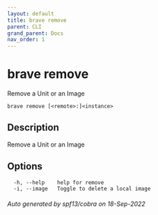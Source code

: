 ```yaml
---
layout: default
title: brave remove
parent: CLI
grand_parent: Docs
nav_order: 1
---
```


# brave remove

Remove a Unit or an Image

```
brave remove [<remote>:]<instance>
```

## Description

Remove a Unit or an Image

## Options

```
  -h, --help    help for remove
  -i, --image   Toggle to delete a local image
```

###### Auto generated by spf13/cobra on 18-Sep-2022
